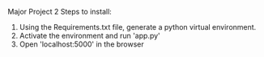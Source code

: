 Major Project 2
Steps to install:
1. Using the Requirements.txt file, generate a python virtual environment.
2. Activate the environment and run 'app.py'
3. Open 'localhost:5000' in the browser